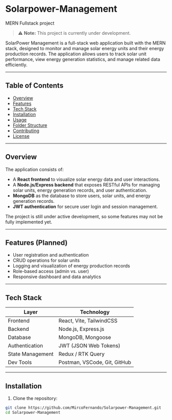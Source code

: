 # Solarpower-Management
MERN Fullstack project

> ⚠️ **Note:** This project is currently under development.

SolarPower Management is a full-stack web application built with the MERN stack, designed to monitor and manage solar energy units and their energy production records. The application allows users to track solar unit performance, view energy generation statistics, and manage related data efficiently.

---

## Table of Contents
- [Overview](#overview)
- [Features](#features)
- [Tech Stack](#tech-stack)
- [Installation](#installation)
- [Usage](#usage)
- [Folder Structure](#folder-structure)
- [Contributing](#contributing)
- [License](#license)

---

## Overview
The application consists of:
- A **React frontend** to visualize solar energy data and user interactions.
- A **Node.js/Express backend** that exposes RESTful APIs for managing solar units, energy generation records, and user authentication.
- **MongoDB** as the database to store users, solar units, and energy generation records.
- **JWT authentication** for secure user login and session management.

The project is still under active development, so some features may not be fully implemented yet.

---

## Features (Planned)
- User registration and authentication
- CRUD operations for solar units
- Logging and visualization of energy production records
- Role-based access (admin vs. user)
- Responsive dashboard and data analytics

---

## Tech Stack
| Layer           | Technology |
|-----------------|------------|
| Frontend        | React, Vite, TailwindCSS |
| Backend         | Node.js, Express.js |
| Database        | MongoDB, Mongoose |
| Authentication  | JWT (JSON Web Tokens) |
| State Management| Redux / RTK Query |
| Dev Tools       | Postman, VSCode, Git, GitHub |

---

## Installation
1. Clone the repository:
```bash
git clone https://github.com/MircoFernando/Solarpower-Management.git
cd Solarpower-Management
